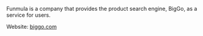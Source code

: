 Funmula is a company that provides the product search engine, BigGo, as a service for users.

Website: [biggo.com](https://biggo.com/)
